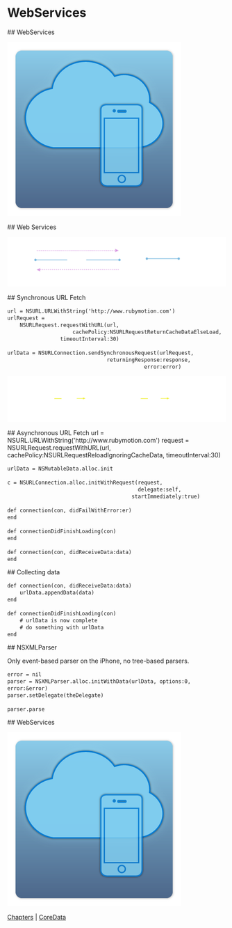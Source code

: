 # WebServices

<slide>
## WebServices

![](webservices.png "WebServices") 

</slide>

<slide>
## Web Services

![](webservicesflow.png "WebServices") 

</slide>

<slide>
## Synchronous URL Fetch

    url = NSURL.URLWithString('http://www.rubymotion.com')
    urlRequest = 
        NSURLRequest.requestWithURL(url,
                         cachePolicy:NSURLRequestReturnCacheDataElseLoad,
                     timeoutInterval:30)
        
    urlData = NSURLConnection.sendSynchronousRequest(urlRequest,
                                    returningResponse:response,
                                                error:error)

![](nsurl.png "NSURL")

</slide>

<slide>
## Asynchronous URL Fetch
    url = NSURL.URLWithString('http://www.rubymotion.com')
    request = 
        NSURLRequest.requestWithURL(url,
                         cachePolicy:NSURLRequestReloadIgnoringCacheData,
                     timeoutInterval:30)

    urlData = NSMutableData.alloc.init

    c = NSURLConnection.alloc.initWithRequest(request,
                                              delegate:self,
                                            startImmediately:true)

    def connection(con, didFailWithError:er)
    end

    def connectionDidFinishLoading(con)
    end

    def connection(con, didReceiveData:data)
    end

</slide>

<slide>
## Collecting data

    def connection(con, didReceiveData:data)
        urlData.appendData(data)
    end

    def connectionDidFinishLoading(con)
        # urlData is now complete
        # do something with urlData
    end
    
</slide>

<slide>
## NSXMLParser
 
Only event-based parser on the iPhone, no tree-based parsers.

    error = nil
    parser = NSXMLParser.alloc.initWithData(urlData, options:0, error:&error)
    parser.setDelegate(theDelegate)                                    

    parser.parse 

</slide>
    

<slide>
## WebServices

![](webservices.png "WebServices") 

[Chapters](../reveal.html) | 
[CoreData](../24-CoreData/reveal.html)

</slide>
